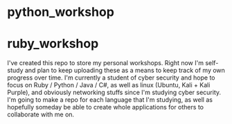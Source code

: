 # python_workshop
# ruby_workshop
I've created this repo to store my personal workshops. Right now I'm self-study and plan to keep uploading these as a means to keep track of my own progress over time. I'm currently a student of cyber security and hope to focus on Ruby / Python / Java / C#, as well as linux (Ubuntu, Kali + Kali Purple), and obviously networking stuffs since I'm studying cyber security. I'm going to make a repo for each language that I'm studying, as well as hopefully someday be able to create whole applications for others to collaborate with me on.
